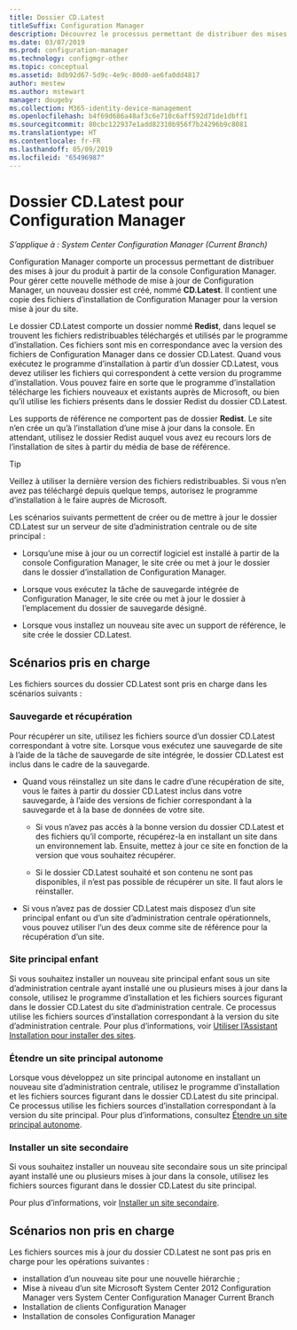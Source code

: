 ```yaml
---
title: Dossier CD.Latest
titleSuffix: Configuration Manager
description: Découvrez le processus permettant de distribuer des mises à jour du produit à partir de la console Configuration Manager.
ms.date: 03/07/2019
ms.prod: configuration-manager
ms.technology: configmgr-other
ms.topic: conceptual
ms.assetid: 8db92d67-5d9c-4e9c-80d0-ae6fa0dd4817
author: mestew
ms.author: mstewart
manager: dougeby
ms.collection: M365-identity-device-management
ms.openlocfilehash: b4f69d686a48af3c6e710c6aff592d71de1dbff1
ms.sourcegitcommit: 80cbc122937e1add82310b956f7b24296b9c8081
ms.translationtype: HT
ms.contentlocale: fr-FR
ms.lasthandoff: 05/09/2019
ms.locfileid: "65496987"
---
```

# <a name="the-cdlatest-folder-for-configuration-manager"></a>Dossier CD.Latest pour Configuration Manager

*S’applique à : System Center Configuration Manager (Current Branch)*

Configuration Manager comporte un processus permettant de distribuer des mises à jour du produit à partir de la console Configuration Manager. Pour gérer cette nouvelle méthode de mise à jour de Configuration Manager, un nouveau dossier est créé, nommé **CD.Latest**. Il contient une copie des fichiers d’installation de Configuration Manager pour la version mise à jour du site.  

Le dossier CD.Latest comporte un dossier nommé **Redist**, dans lequel se trouvent les fichiers redistribuables téléchargés et utilisés par le programme d’installation. Ces fichiers sont mis en correspondance avec la version des fichiers de Configuration Manager dans ce dossier CD.Latest. Quand vous exécutez le programme d’installation à partir d’un dossier CD.Latest, vous devez utiliser les fichiers qui correspondent à cette version du programme d’installation. Vous pouvez faire en sorte que le programme d’installation télécharge les fichiers nouveaux et existants auprès de Microsoft, ou bien qu’il utilise les fichiers présents dans le dossier Redist du dossier CD.Latest.

Les supports de référence ne comportent pas de dossier **Redist**. Le site n’en crée un qu’à l’installation d’une mise à jour dans la console. En attendant, utilisez le dossier Redist auquel vous avez eu recours lors de l’installation de sites à partir du média de base de référence.  

> [!TIP]  
> Veillez à utiliser la dernière version des fichiers redistribuables. Si vous n’en avez pas téléchargé depuis quelque temps, autorisez le programme d’installation à le faire auprès de Microsoft.   

Les scénarios suivants permettent de créer ou de mettre à jour le dossier CD.Latest sur un serveur de site d’administration centrale ou de site principal :  

- Lorsqu’une mise à jour ou un correctif logiciel est installé à partir de la console Configuration Manager, le site crée ou met à jour le dossier dans le dossier d’installation de Configuration Manager.  

- Lorsque vous exécutez la tâche de sauvegarde intégrée de Configuration Manager, le site crée ou met à jour le dossier à l’emplacement du dossier de sauvegarde désigné.  

- Lorsque vous installez un nouveau site avec un support de référence, le site crée le dossier CD.Latest.


## <a name="supported-scenarios"></a>Scénarios pris en charge

Les fichiers sources du dossier CD.Latest sont pris en charge dans les scénarios suivants :  

### <a name="backup-and-recovery"></a>Sauvegarde et récupération
Pour récupérer un site, utilisez les fichiers source d’un dossier CD.Latest correspondant à votre site. Lorsque vous exécutez une sauvegarde de site à l’aide de la tâche de sauvegarde de site intégrée, le dossier CD.Latest est inclus dans le cadre de la sauvegarde.

- Quand vous réinstallez un site dans le cadre d’une récupération de site, vous le faites à partir du dossier CD.Latest inclus dans votre sauvegarde, à l’aide des versions de fichier correspondant à la sauvegarde et à la base de données de votre site.  

    - Si vous n’avez pas accès à la bonne version du dossier CD.Latest et des fichiers qu’il comporte, récupérez-la en installant un site dans un environnement lab. Ensuite, mettez à jour ce site en fonction de la version que vous souhaitez récupérer.  

    - Si le dossier CD.Latest souhaité et son contenu ne sont pas disponibles, il n’est pas possible de récupérer un site. Il faut alors le réinstaller.  

- Si vous n’avez pas de dossier CD.Latest mais disposez d’un site principal enfant ou d’un site d’administration centrale opérationnels, vous pouvez utiliser l’un des deux comme site de référence pour la récupération d’un site.  

### <a name="install-a-child-primary-site"></a>Site principal enfant
Si vous souhaitez installer un nouveau site principal enfant sous un site d’administration centrale ayant installé une ou plusieurs mises à jour dans la console, utilisez le programme d’installation et les fichiers sources figurant dans le dossier CD.Latest du site d’administration centrale. Ce processus utilise les fichiers sources d’installation correspondant à la version du site d’administration centrale. Pour plus d’informations, voir [Utiliser l’Assistant Installation pour installer des sites](/sccm/core/servers/deploy/install/use-the-setup-wizard-to-install-sites).  

### <a name="expand-a-stand-alone-primary-site"></a>Étendre un site principal autonome
Lorsque vous développez un site principal autonome en installant un nouveau site d’administration centrale, utilisez le programme d’installation et les fichiers sources figurant dans le dossier CD.Latest du site principal. Ce processus utilise les fichiers sources d’installation correspondant à la version du site principal. Pour plus d’informations, consultez [Étendre un site principal autonome](/sccm/core/servers/deploy/install/use-the-setup-wizard-to-install-sites#bkmk_expand).

### <a name="install-a-secondary-site"></a>Installer un site secondaire
<!-- SCCMDocs-pr issue #3164 -->
Si vous souhaitez installer un nouveau site secondaire sous un site principal ayant installé une ou plusieurs mises à jour dans la console, utilisez les fichiers sources figurant dans le dossier CD.Latest du site principal. 

Pour plus d’informations, voir [Installer un site secondaire](/sccm/core/servers/deploy/install/use-the-setup-wizard-to-install-sites#bkmk_secondary). 


## <a name="unsupported-scenarios"></a>Scénarios non pris en charge

Les fichiers sources mis à jour du dossier CD.Latest ne sont pas pris en charge pour les opérations suivantes :  
   
- installation d’un nouveau site pour une nouvelle hiérarchie ;  
- Mise à niveau d’un site Microsoft System Center 2012 Configuration Manager vers System Center Configuration Manager Current Branch
- Installation de clients Configuration Manager
- Installation de consoles Configuration Manager

